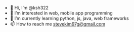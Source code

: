 - 👋 Hi, I’m @ksh322
- 👀 I’m interested in web, mobile app programming
- 🌱 I’m currently learning python, js, java, web frameworks
- 📫 How to reach me stevekim97g@gmail.com

<!---
ksh322/ksh322 is a ✨ special ✨ repository because its `README.md` (this file) appears on your GitHub profile.
You can click the Preview link to take a look at your changes.
--->
